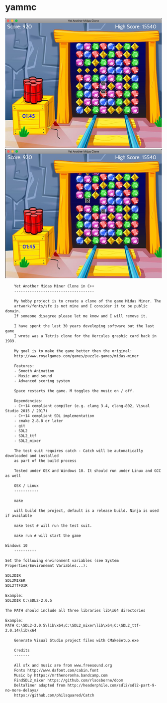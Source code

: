 # yammc

![screenshots](screenshots/midas-demo-1.png)
![screenshots](screenshots/midas-demo-2.png)

        Yet Another Midas Miner Clone in C++
        ------------------------------------

        My hobby project is to create a clone of the game Midas Miner. The
        artwork/fonts/sfx is not mine and I consider it to be public domain.
        If someone disagree please let me know and I will remove it.

        I have spent the last 30 years developing software but the last game
        I wrote was a Tetris clone for the Hercules graphic card back in 1989.

        My goal is to make the game better then the original:
        http://www.royalgames.com/games/puzzle-games/midas-miner

        Features:
        - Smooth Animation
        - Music and sound
        - Advanced scoring system

        Space restarts the game. M toggles the music on / off.

        Dependencies:
        - C++14 compliant compiler (e.g. clang 3.4, clang-802, Visual Studio 2015 / 2017)
        - C++14 compliant SDL implementation
        - cmake 2.8.8 or later
        - git
        - SDL2
        - SDL2_ttf
        - SDL2_mixer

        The test suit requires catch - Catch will be automatically downloaded and installed
        as part of the build process

        Tested under OSX and Windows 10. It should run under Linux and GCC as well

        OSX / Linux
        -----------

        make

        will build the project, default is a release build. Ninja is used if available

        make test # will run the test suit.

        make run # will start the game

	Windows 10
        ----------

	Set the following environment variables (see System Properties/Environemnt Variables...):

	SDL2DIR
	SDL2MIXER
	SDL2TTFDIR

	Example:
	SDL2DIR C:\SDL2-2.0.5

	The PATH should include all three libraries lib\x64 directories

	Example:
	PATH C:\SDL2-2.0.5\lib\x64;C:\SDL2_mixer\lib\x64;C:\SDL2_ttf-2.0.14\lib\x64

        Generate Visual Studio project files with CMakeSetup.exe

        Credits
        -------

        All sfx and music are from www.freesound.org
        Fonts http://www.dafont.com/cabin.font
        Music by https://mrthenoronha.bandcamp.com
        FindSDL2_mixer https://github.com/rlsosborne/doom
        DeltaTimer adapted from http://headerphile.com/sdl2/sdl2-part-9-no-more-delays/
        https://github.com/philsquared/Catch
